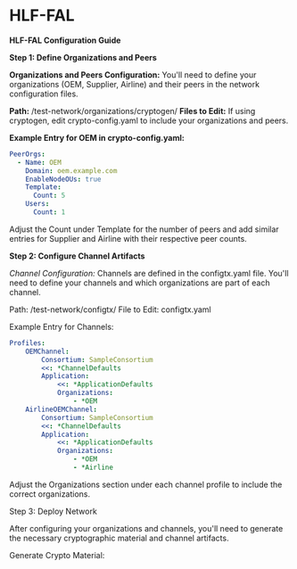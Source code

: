 # HLF-FAL

**HLF-FAL Configuration Guide**

**Step 1: Define Organizations and Peers**

**Organizations and Peers Configuration:**
You'll need to define your organizations (OEM, Supplier, Airline) and their peers in the network configuration files. 

**Path:** /test-network/organizations/cryptogen/
**Files to Edit:** If using cryptogen, edit crypto-config.yaml to include your organizations and peers.

**Example Entry for OEM in crypto-config.yaml:**

```yaml
PeerOrgs:
  - Name: OEM
    Domain: oem.example.com
    EnableNodeOUs: true
    Template:
      Count: 5
    Users:
      Count: 1
```

Adjust the Count under Template for the number of peers and add similar entries for Supplier and Airline with their respective peer counts.

**Step 2: Configure Channel Artifacts**

*Channel Configuration:*
Channels are defined in the configtx.yaml file. You'll need to define your channels and which organizations are part of each channel.

Path: /test-network/configtx/
File to Edit: configtx.yaml

Example Entry for Channels:
```yaml
Profiles:
    OEMChannel:
        Consortium: SampleConsortium
        <<: *ChannelDefaults
        Application:
            <<: *ApplicationDefaults
            Organizations:
                - *OEM
    AirlineOEMChannel:
        Consortium: SampleConsortium
        <<: *ChannelDefaults
        Application:
            <<: *ApplicationDefaults
            Organizations:
                - *OEM
                - *Airline
```

Adjust the Organizations section under each channel profile to include the correct organizations.

Step 3: Deploy Network

After configuring your organizations and channels, you'll need to generate the necessary cryptographic material and channel artifacts.

Generate Crypto Material:

